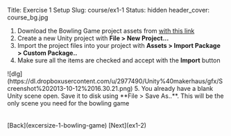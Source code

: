 Title: Exercise 1 Setup
Slug: course/ex1-1
Status: hidden
header_cover: course_bg.jpg


1. Download the Bowling Game project assets from [with this link](https://dl.dropboxusercontent.com/u/2977490/Unity%40makerhaus/bowling%20game%20example.unitypackage)
2. Create a new Unity project with **File > New Project...**
3. Import the project files into your project with **Assets > Import Package > Custom Package..**
4. Make sure all the items are checked and accept with the **Import** button
<p/>![dlg](https://dl.dropboxusercontent.com/u/2977490/Unity%40makerhaus/gfx/Screenshot%202013-10-12%2016.30.21.png)
5. You already have a blank Unity scene open. Save it to disk using **File > Save As..**. This will be the only scene you need for the bowling game
<br><br><br>
[Back](excersize-1-bowling-game)
[Next](ex1-2)